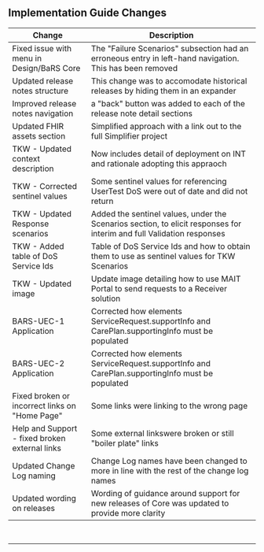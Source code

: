 <div class="bars-blg-expander">
<div class="bars-blg-expander-entry" id="v1.0.1">

 
## Implementation Guide Changes
  
| Change                                           | Description                                                                                              |
|--------------------------------------------------|----------------------------------------------------------------------------------------------------------|
| Fixed issue with menu in Design/BaRS Core        | The "Failure Scenarios" subsection had an erroneous entry in left-hand navigation. This has been removed | 
| Updated release notes structure                  | This change was to accomodate historical releases by hiding them in an expander                          |
| Improved release notes navigation                | a "back" button was added to each of the release note detail sections                                    |
| Updated FHIR assets section                      | Simplified approach with a link out to the full Simplifier project                                       |
| TKW - Updated context description                | Now includes detail of deployment on INT and rationale adopting this appraoch                            |
| TKW - Corrected sentinel values                  | Some sentinel values for referencing UserTest DoS were out of date and did not return                    |
| TKW - Updated Response scenarios                 | Added the sentinel values, under the Scenarios section, to elicit responses for interim and full Validation responses |
| TKW - Added table of DoS Service Ids             | Table of DoS Service Ids and how to obtain them to use as sentinel values for TKW Scenarios              |
| TKW - Updated image                              | Update image detailing how to use MAIT Portal to send requests to a Receiver solution                    |
| BARS-UEC-1 Application                           | Corrected how elements ServiceRequest.supportInfo and CarePlan.supportingInfo must be populated          |
| BARS-UEC-2 Application                           | Corrected how elements ServiceRequest.supportInfo and CarePlan.supportingInfo must be populated          |
| Fixed broken or incorrect links on "Home Page"   | Some links were linking to the wrong page                                                                |
| Help and Support - fixed broken external links   | Some external linkswere broken or still "boiler plate" links                                             |
| Updated Change Log naming  | Change Log names have been changed to more in line with the rest of the change log names                                       |
| Updated wording on releases | Wording of guidance around support for new releases of Core was updated to provide more clarity                               |

<p>
<br>
<hr>

</div>
</div>
